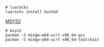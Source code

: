 ```shell
# luarocks
luarocks install busted
```

[MSYS2](https://www.msys2.org/)

```shell
# msys2
pacman -S mingw-w64-ucrt-x86_64-gcc
pacman -S mingw-w64-ucrt-x86_64-toolchain
```
